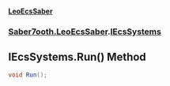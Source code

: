 #### [LeoEcsSaber](index.md 'index')
### [Saber7ooth.LeoEcsSaber](Saber7ooth.LeoEcsSaber.md 'Saber7ooth.LeoEcsSaber').[IEcsSystems](IEcsSystems.md 'Saber7ooth.LeoEcsSaber.IEcsSystems')

## IEcsSystems.Run() Method

```csharp
void Run();
```